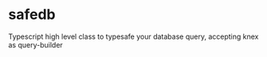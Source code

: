 # safedb
Typescript high level class to typesafe your database query, accepting knex as query-builder

